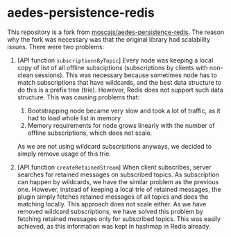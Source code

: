 # aedes-persistence-redis

This repository is a fork from [moscajs/aedes-persistence-redis](https://github.com/moscajs/aedes-persistence-redis). 
The reason why the fork was necessary was that the original library had scalability issues. There were two problems:
1. [API function `subscriptionsByTopic`] Every node was keeping a local copy of list of all offline subsciptions (subscriptions by clients with non-clean sessions). This was necessary because sometimes node has to match subscriptions that have wildcards, and the best data structure to do this is a prefix tree (trie). However, Redis does not support such data structure. This was causing problems that:
   1. Bootstrapping node became very slow and took a lot of traffic, as it had to load whole list in memory
   2. Memory requirements for node grows linearly with the number of offline subscriptions, which does not scale.
   
   As we are not using wildcard subscriptions anyways, we decided to simply remove usage of this trie.

2. [API function `createRetainedStream`] When client subscribes, server searches for retained messages on subscribed topics. As subscription can happen by wildcards, we have the similar problem as the previous one. However, instead of keeping a local trie of retained messages, the plugin simply fetches retained messages of all topics and does the matching locally. This approach does not scale either. As we have removed wildcard subscriptions, we have solved this problem by fetching retained messages only for subscribed topics. This was easily achieved, as this information was kept in hashmap in Redis already.
